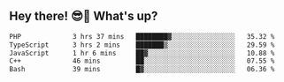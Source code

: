 ## Hey there! 😎👋 What's up?

<!--START_SECTION:waka-->

```txt
PHP             3 hrs 37 mins   ████████▓░░░░░░░░░░░░░░░░   35.32 %
TypeScript      3 hrs 2 mins    ███████▒░░░░░░░░░░░░░░░░░   29.59 %
JavaScript      1 hr 6 mins     ██▓░░░░░░░░░░░░░░░░░░░░░░   10.88 %
C++             46 mins         ██░░░░░░░░░░░░░░░░░░░░░░░   07.55 %
Bash            39 mins         █▓░░░░░░░░░░░░░░░░░░░░░░░   06.36 %
```

<!--END_SECTION:waka-->
